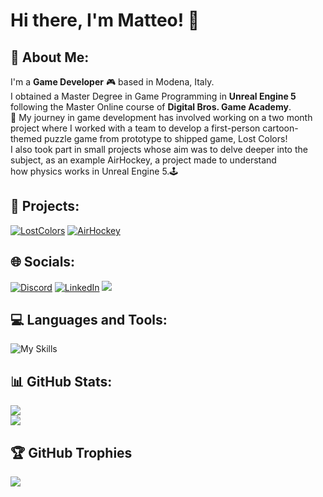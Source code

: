 # Hi there, I'm Matteo! 👋

## 💫 About Me:
I'm a **Game Developer** 🎮 based in Modena, Italy.<br>I obtained a Master Degree in Game Programming in **Unreal Engine 5** following the Master Online course of **Digital Bros. Game Academy**. <br>👾 My journey in game development has involved working on a two month project where I worked with a team to develop a first-person cartoon-themed puzzle game from prototype to shipped game, Lost Colors!<br>I also took part in small projects whose aim was to delve deeper into the subject, as an example AirHockey, a project made to understand <br>how physics works in Unreal Engine 5.🕹️<br>

## 👾 Projects:
[![LostColors](https://ytcards.demolab.com/?id=Rg-1IgAz0nE&title=Lost+Colors&background_color=%23000000&title_color=%23ffffff&stats_color=%23dedede&max_title_lines=1&width=250&border_radius=5)](https://youtu.be/Rg-1IgAz0nE)
[![AirHockey](https://ytcards.demolab.com/?id=lvkRvBwtfWY&title=AirHockey&background_color=%23000000&title_color=%23ffffff&stats_color=%23dedede&max_title_lines=1&width=250&border_radius=5)](https://youtu.be/lvkRvBwtfWY) 

## 🌐 Socials:
[![Discord](https://skillicons.dev/icons?i=discord)](https://discord.gg/#3125)
[![LinkedIn](https://skillicons.dev/icons?i=linkedin)](https://linkedin.com/in/matteo-atramento-85a553271)
<a href="mailto:matteo.atramento@gmail.com"><img src="https://skillicons.dev/icons?i=gmail"></img></a>

## 💻 Languages and Tools:
![My Skills](https://skillicons.dev/icons?i=cpp,unreal,rider)

## 📊 GitHub Stats:
![](https://github-readme-stats.vercel.app/api?username=Mat729&theme=midnight-purple&hide_border=false&include_all_commits=true&count_private=false)<br/>
![](https://github-readme-stats.vercel.app/api/top-langs/?username=Mat729&theme=midnight-purple&hide_border=false&include_all_commits=true&count_private=false&layout=compact)

## 🏆 GitHub Trophies
![](https://github-profile-trophy.vercel.app/?username=Mat729&theme=radical&no-frame=false&no-bg=true&margin-w=4)
